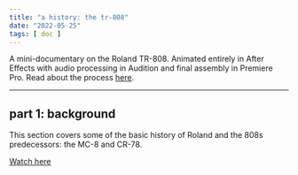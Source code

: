 ```yaml
---
title: "a history: the tr-808"
date: "2022-05-25"
tags: [ doc ]
---
```

A mini-documentary on the Roland TR-808. Animated entirely in After Effects with audio processing in Audition and final assembly in Premiere Pro. Read about the process <a href="/blog/on-the-808-mini-doc" target="_self">here</a>.

<hr>

## part 1: background
This section covers some of the basic history of Roland and the 808s predecessors: the MC-8 and CR-78.

[Watch here](https://youtu.be/maHMr4QrffM)